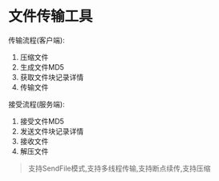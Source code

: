 # 文件传输工具

传输流程(客户端):
1. 压缩文件
2. 生成文件MD5
3. 获取文件块记录详情
4. 传输文件



接受流程(服务端):
1. 接受文件MD5
2. 发送文件块记录详情
3. 接收文件
4. 解压文件


>支持SendFile模式,支持多线程传输,支持断点续传,支持压缩

